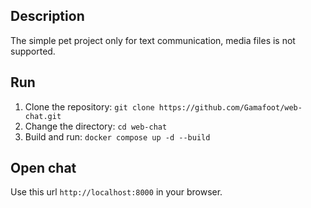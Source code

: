 ## Description
The simple pet project only for text communication, media files is not supported.

## Run
1) Clone the repository: `git clone https://github.com/Gamafoot/web-chat.git`
2) Change the directory: `cd web-chat`
3) Build and run: `docker compose up -d --build`

## Open chat
Use this url `http://localhost:8000` in your browser.
